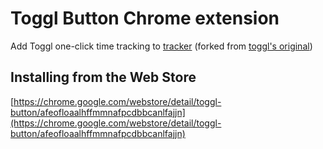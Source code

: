 # Toggl Button Chrome extension

Add Toggl one-click time tracking to [tracker](http://tracker.outlandish.com) (forked from [toggl's original](https://github.com/toggl/toggl-button))

## Installing from the Web Store

[https://chrome.google.com/webstore/detail/toggl-button/afeofloaalhffmmnafpcdbbcanlfajjn](https://chrome.google.com/webstore/detail/toggl-button/afeofloaalhffmmnafpcdbbcanlfajjn)
